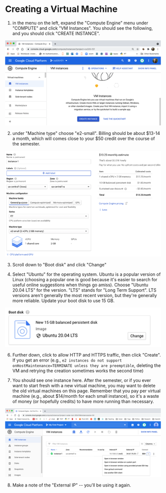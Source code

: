 # Creating a Virtual Machine

1. in the menu on the left, expand the "Compute Engine" menu under
"COMPUTE" and click "VM Instances".  You should see the following, and you should click "CREATE INSTANCE".

<img src="img/18.png" width=600>

2. under "Machine type" choose "e2-small".  Billing should be about
$13-14 a month, which will comes close to your $50 credit over the
course of the semester.

<img src="img/19.png" width=600>

3. Scroll down to "Boot disk" and click "Change"

4. Select "Ubuntu" for the operating system.  Ubuntu is a popular
version of Linux (choosing a popular one is good because it's easier
to search for useful online suggestions when things go amiss).  Choose
"Ubuntu 20.04 LTS" for the version.  "LTS" stands for "Long Term
Support".  LTS versions aren't generally the most recent version, but
they're generally more reliable.  Update your boot disk to use 15 GB.

<img src="img/21.png" width=600>

6. Further down, click to allow HTTP and HTTPS traffic, then click
"Create".  If you get an error (e.g., `e2 instances do not support
onHostMaintenance=TERMINATE unless they are preemptible`, deleting the
VM and retrying the creation sometimes works the second time)

7. You should see one instance here.  After the semester, or if you
ever want to start fresh with a new virtual machine, you may want to
delete the old virtual machines on this page.  Remember that you pay
per virtual machine (e.g., about $14/month for each small instance),
so it's a waste of money (or hopefully credits) to have more running
than necessary.

<img src="img/23.png" width=600>

8. Make a note of the "External IP" -- you'll be using it again.
